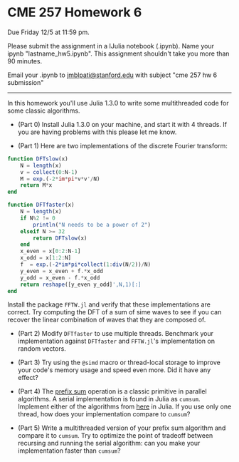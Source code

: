# CME 257 Homework 6
Due Friday 12/5 at 11:59 pm.

Please submit the assignment in a IJulia notebook (.ipynb). Name your ipynb "lastname_hw5.ipynb". This assignment shouldn't take you more than 90 minutes.

Email your .ipynb to jmblpati@stanford.edu with subject "cme 257 hw 6 submission"

---

In this homework you'll use Julia 1.3.0 to write some multithreaded code for some classic algorithms.

* (Part 0) Install Julia 1.3.0 on your machine, and start it with 4 threads. If you are having problems with this please let me know.

* (Part 1) Here are two implementations of the discrete Fourier transform:
```julia
function DFTslow(x)
    N = length(x)
    v = collect(0:N-1)
    M = exp.(-2*im*pi*v*v'/N)
    return M*x
end

function DFTfaster(x)
    N = length(x)
    if N%2 != 0 
        println("N needs to be a power of 2")
    elseif N >= 32
        return DFTslow(x)
    end
    x_even = x[0:2:N-1]
    x_odd = x[1:2:N]
    f  = exp.(-2*im*pi*collect(1:div(N/2))/N)
    y_even = x_even + f.*x_odd
    y_odd = x_even - f.*x_odd
    return reshape([y_even y_odd]',N,1)[:]
end
```
Install the package `FFTW.jl` and verify that these implementations are correct. Try computing the DFT of a sum of sime waves to see if you can recover the linear combination of waves that they are composed of.

* (Part 2) Modify `DFTfaster` to use multiple threads. Benchmark your implementation against `DFTfaster` and `FFTW.jl`'s implementation on random vectors.

* (Part 3) Try using the `@simd` macro or thread-local storage to improve your code's memory usage and speed even more. Did it have any effect?

* (Part 4) The [prefix sum](https://en.wikipedia.org/wiki/Prefix_sum) operation is a classic primitive in parallel algorithms. A serial implementation is found in Julia as `cumsum`. Implement either of the algorithms from [here](https://en.wikipedia.org/wiki/Prefix_sum#Parallel_algorithms) in Julia. If you use only one thread, how does your implementation compare to `cumsum`?

* (Part 5) Write a multithreaded version of your prefix sum algorithm and compare it to `cumsum`. Try to optimize the point of tradeoff between recursing and running the serial algorithm: can you make your implementation faster than `cumsum`?
